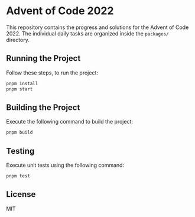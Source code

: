 # Advent of Code 2022
This repository contains the progress and solutions for the Advent of Code 2022.
The individual daily tasks are organized inside the `packages/` directory.

## Running the Project
Follow these steps, to run the project:

```bash
pnpm install
pnpm start
```

## Building the Project
Execute the following command to build the project:
```bash
pnpm build
```

## Testing
Execute unit tests using the following command:
```bash
pnpm test
```

## License
MIT
